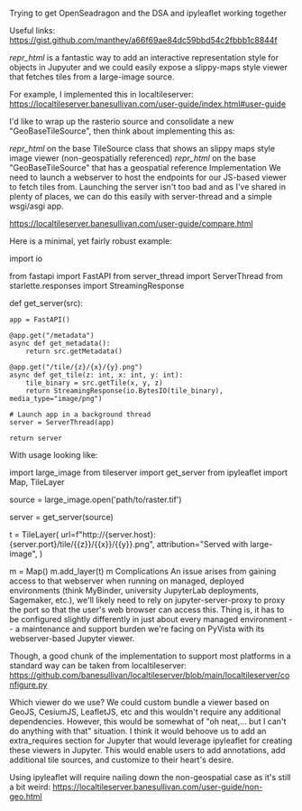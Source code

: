 Trying to get OpenSeadragon and the DSA and ipyleaflet working together

Useful links:
https://gist.github.com/manthey/a66f69ae84dc59bbd54c2fbbb1c8844f

_repr_html_ is a fantastic way to add an interactive representation style for objects in Jupyuter and we could easily expose a slippy-maps style viewer that fetches tiles from a large-image source.

For example, I implemented this in localtileserver: https://localtileserver.banesullivan.com/user-guide/index.html#user-guide

I'd like to wrap up the rasterio source and consolidate a new "GeoBaseTileSource", then think about implementing this as:

_repr_html_ on the base TileSource class that shows an slippy maps style image viewer (non-geospatially referenced)
_repr_html_ on the base "GeoBaseTileSource" that has a geospatial reference
Implementation
We need to launch a webserver to host the endpoints for our JS-based viewer to fetch tiles from. Launching the server isn't too bad and as I've shared in plenty of places, we can do this easily with server-thread and a simple wsgi/asgi app.

https://localtileserver.banesullivan.com/user-guide/compare.html

Here is a minimal, yet fairly robust example:

import io

from fastapi import FastAPI
from server_thread import ServerThread
from starlette.responses import StreamingResponse

def get_server(src):

    app = FastAPI()

    @app.get("/metadata")
    async def get_metadata():
        return src.getMetadata()

    @app.get("/tile/{z}/{x}/{y}.png")
    async def get_tile(z: int, x: int, y: int):
        tile_binary = src.getTile(x, y, z)
        return StreamingResponse(io.BytesIO(tile_binary), media_type="image/png")

    # Launch app in a background thread
    server = ServerThread(app)

    return server

With usage looking like:

import large_image
from tileserver import get_server
from ipyleaflet import Map, TileLayer

source = large_image.open('path/to/raster.tif')

server = get_server(source)

t = TileLayer(
url=f"http://{server.host}:{server.port}/tile/{{z}}/{{x}}/{{y}}.png",
attribution="Served with large-image",
)

m = Map()
m.add_layer(t)
m
Complications
An issue arises from gaining access to that webserver when running on managed, deployed environments (think MyBinder, university JupyterLab deployments, Sagemaker, etc.), we'll likely need to rely on jupyter-server-proxy to proxy the port so that the user's web browser can access this. Thing is, it has to be configured slightly differently in just about every managed environment -- a maintenance and support burden we're facing on PyVista with its webserver-based Jupyter viewer.

Though, a good chunk of the implementation to support most platforms in a standard way can be taken from localtileserver: https://github.com/banesullivan/localtileserver/blob/main/localtileserver/configure.py

Which viewer do we use?
We could custom bundle a viewer based on GeoJS, CesiumJS, LeafletJS, etc and this wouldn't require any additional dependencies. However, this would be somewhat of "oh neat,... but I can't do anything with that" situation. I think it would behoove us to add an extra_requires section for Jupyter that would leverage ipyleaflet for creating these viewers in Jupyter. This would enable users to add annotations, add additional tile sources, and customize to their heart's desire.

Using ipyleaflet will require nailing down the non-geospatial case as it's still a bit weird: https://localtileserver.banesullivan.com/user-guide/non-geo.html
